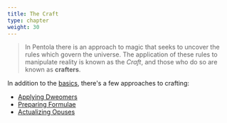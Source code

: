 ```yaml
---
title: The Craft
type: chapter
weight: 30
---
```


> In Pentola there is an approach to magic that seeks to uncover the rules which govern the universe.
> The application of these rules to manipulate reality is known as the _Craft_, and those who do so are known as **crafters**.

In addition to the [basics](basics), there's a few approaches to crafting:

- [Applying Dweomers](dweomers)
- [Preparing Formulae](alchemy)
- [Actualizing Opuses](art)
